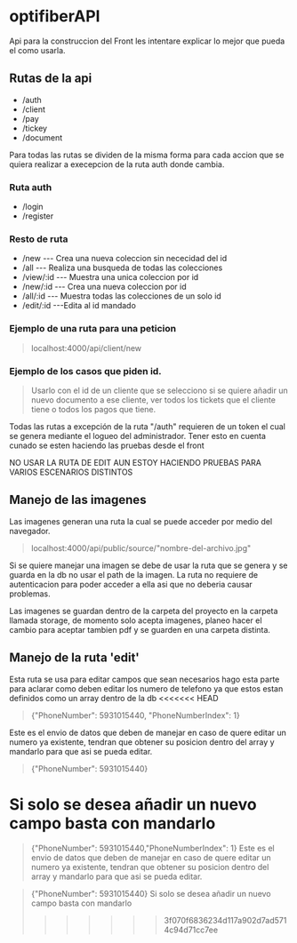 # optifiberAPI
Api para la construccion del Front les intentare explicar lo mejor que pueda el como usarla.

## Rutas de la api
* /auth
* /client
* /pay
* /tickey
* /document

Para todas las rutas se dividen de la misma forma para cada accion que se quiera realizar a execepcion de la ruta auth donde cambia.

### Ruta auth
* /login
* /register

### Resto de ruta
* /new  --- Crea una nueva coleccion sin nececidad del id
* /all --- Realiza una busqueda de todas las colecciones
* /view/:id --- Muestra una unica coleccion por id
* /new/:id --- Crea una nueva coleccion por id 
* /all/:id --- Muestra todas las colecciones de un solo id
* /edit/:id ---Edita al id mandado

### Ejemplo de una ruta para una peticion
> localhost:4000/api/client/new

### Ejemplo de los casos que piden id.
> Usarlo con el id de un cliente que se selecciono si se quiere añadir un nuevo documento a ese cliente, ver todos los tickets que el cliente tiene o todos los pagos que tiene.

Todas las rutas a excepción de la ruta "/auth" requieren de un token el cual se genera mediante el logueo del administrador. Tener esto en cuenta cunado se esten haciendo las pruebas desde el front

NO USAR LA RUTA DE EDIT AUN ESTOY HACIENDO PRUEBAS PARA VARIOS ESCENARIOS DISTINTOS

## Manejo de las imagenes 

Las imagenes generan una ruta la cual se puede acceder por medio del navegador.
> localhost:4000/api/public/source/"nombre-del-archivo.jpg"

Si se quiere manejar una imagen se debe de usar la ruta que se genera y se guarda en la db no usar el path de la imagen. La ruta no requiere de autenticacion para poder acceder a ella asi que no deberia causar problemas.

Las imagenes se guardan dentro de la carpeta del proyecto en la carpeta llamada storage, de momento solo acepta imagenes, planeo hacer el cambio para aceptar tambien pdf y se guarden en una carpeta distinta.

## Manejo de la ruta 'edit'
Esta ruta se usa para editar campos que sean necesarios hago esta parte para aclarar como deben editar los numero de telefono ya que estos estan definidos como un array dentro de la db
<<<<<<< HEAD
> {"PhoneNumber": 5931015440, "PhoneNumberIndex": 1}

Este es el envio de datos que deben de manejar en caso de quere editar un numero ya existente, tendran que obtener su posicion dentro del array y mandarlo para que asi se pueda editar.

> {"PhoneNumber": 5931015440}

Si solo se desea añadir un nuevo campo basta con mandarlo
=======

> {"PhoneNumber": 5931015440,"PhoneNumberIndex": 1}
Este es el envio de datos que deben de manejar en caso de quere editar un numero ya existente, tendran que obtener su posicion dentro del array y mandarlo para que asi se pueda editar.

> {"PhoneNumber": 5931015440}
Si solo se desea añadir un nuevo campo basta con mandarlo
>>>>>>> 3f070f6836234d117a902d7ad5714c94d71cc7ee
